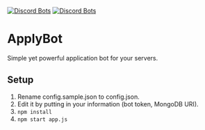 [![Discord Bots](https://top.gg/api/widget/status/753982465261174847.svg)](https://top.gg/bot/753982465261174847) [![Discord Bots](https://top.gg/api/widget/servers/753982465261174847.svg)](https://top.gg/bot/753982465261174847)

# ApplyBot
Simple yet powerful application bot for your servers.

## Setup
1. Rename config.sample.json to config.json.
2. Edit it by putting in your information (bot token, MongoDB URI).
3. `npm install`
4. `npm start app.js`